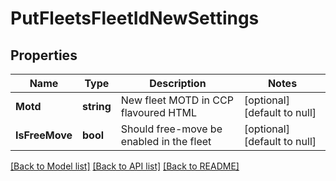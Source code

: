 # PutFleetsFleetIdNewSettings

## Properties
Name | Type | Description | Notes
------------ | ------------- | ------------- | -------------
**Motd** | **string** | New fleet MOTD in CCP flavoured HTML | [optional] [default to null]
**IsFreeMove** | **bool** | Should free-move be enabled in the fleet | [optional] [default to null]

[[Back to Model list]](../README.md#documentation-for-models) [[Back to API list]](../README.md#documentation-for-api-endpoints) [[Back to README]](../README.md)


